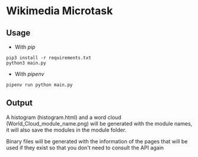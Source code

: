 # Wikimedia Microtask
## Usage
- With *pip*
```
pip3 install -r requirements.txt
python3 main.py
```
- With *pipenv*
```
pipenv run python main.py
```
## Output
A histogram (histogram.html) and a word cloud (World_Cloud_module_name.png) will be generated with the module names, it will also save the modules in the module folder.

Binary files will be generated with the information of the pages that will be used if they exist so that you don't need to consult the API again